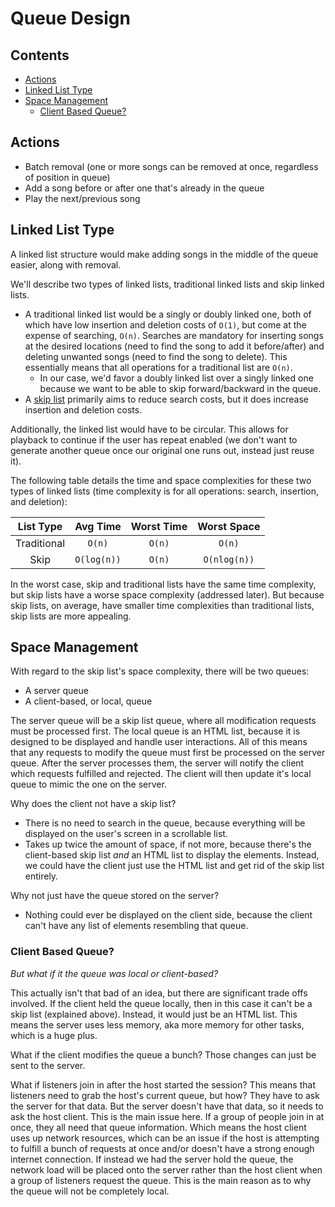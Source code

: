 # Queue Design

## Contents

+ [Actions](#actions)
+ [Linked List Type](#linked-list-type)
+ [Space Management](#space-management)
	+ [Client Based Queue?](#client-based-queue)

## <a id="actions"></a> Actions

+ Batch removal (one or more songs can be removed at once, regardless of position in queue)
+ Add a song before or after one that's already in the queue
+ Play the next/previous song

## <a id="linked-list-type"></a>Linked List Type

A linked list structure would make adding songs in the middle of the queue easier, along with removal.

We'll describe two types of linked lists, traditional linked lists and skip linked lists.

+ A traditional linked list would be a singly or doubly linked one, both of which have low insertion and deletion costs of `O(1)`, but come at the expense of searching, `O(n)`. Searches are mandatory for inserting songs at the desired locations (need to find the song to add it before/after) and deleting unwanted songs (need to find the song to delete). This essentially means that all operations for a traditional list are `O(n)`.
	+ In our case, we'd favor a doubly linked list over a singly linked one because we want to be able to skip forward/backward in the queue.
+ A [skip list](http://en.wikipedia.org/wiki/Skip_list) primarily aims to reduce search costs, but it does increase insertion and deletion costs.

Additionally, the linked list would have to be circular. This allows for playback to continue if the user has repeat enabled (we don't want to generate another queue once our original one runs out, instead just reuse it).

The following table details the time and space complexities for these two types of linked lists (time complexity is for all operations: search, insertion, and deletion):

|List Type|Avg Time|Worst Time|Worst Space|
|:-:|:-:|:-:|:-:|
|Traditional|`O(n)`|`O(n)`|`O(n)`|
|Skip|`O(log(n))`|`O(n)`|`O(nlog(n))`|

In the worst case, skip and traditional lists have the same time complexity, but skip lists have a worse space complexity (addressed later). But because skip lists, on average, have smaller time complexities than traditional lists, skip lists are more appealing.

## <a id="space-management"></a> Space Management

With regard to the skip list's space complexity, there will be two queues:

+ A server queue
+ A client-based, or local, queue

The server queue will be a skip list queue, where all modification requests must be processed first. The local queue is an HTML list, because it is designed to be displayed and handle user interactions. All of this means that any requests to modify the queue must first be processed on the server queue. After the server processes them, the server will notify the client which requests fulfilled and rejected. The client will then update it's local queue to mimic the one on the server.

Why does the client not have a skip list?

+ There is no need to search in the queue, because everything will be displayed on the user's screen in a scrollable list.
+ Takes up twice the amount of space, if not more, because there's the client-based skip list *and* an HTML list to display the elements. Instead, we could have the client just use the HTML list and get rid of the skip list entirely.

Why not just have the queue stored on the server?

+ Nothing could ever be displayed on the client side, because the client can't have any list of elements resembling that queue.

### <a id="client-based-queue"></a> Client Based Queue?

*But what if it the queue was local or client-based?*

This actually isn't that bad of an idea, but there are significant trade offs involved. If the client held the queue locally, then in this case it can't be a skip list (explained above). Instead, it would just be an HTML list. This means the server uses less memory, aka more memory for other tasks, which is a huge plus.

What if the client modifies the queue a bunch? Those changes can just be sent to the server.

What if listeners join in after the host started the session? This means that listeners need to grab the host's current queue, but how? They have to ask the server for that data. But the server doesn't have that data, so it needs to ask the host client. This is the main issue here. If a group of people join in at once, they all need that queue information. Which means the host client uses up network resources, which can be an issue if the host is attempting to fulfill a bunch of requests at once and/or doesn't have a strong enough internet connection. If instead we had the server hold the queue, the network load will be placed onto the server rather than the host client when a group of listeners request the queue. This is the main reason as to why the queue will not be completely local.
